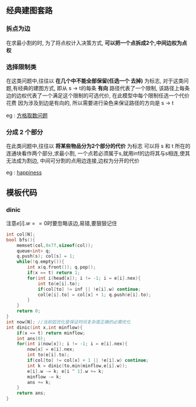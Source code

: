 ## 经典建图套路
### 拆点为边
在求最小割的时,
为了将点权计入决策方式,
**可以把一个点拆成2个,中间边权为点权**
### 选择限制类
在这类问题中,往往以 **在几个中不能全部保留(任选一个 去掉)** 为标志,
对于这类问题,有经典的建图方式,
即从 s -> t的每条 **有向** 路径代表了一个限制,
该路径上每条边的边权代表了一个满足这个限制的可选代价,
在此模型中每个限制任选一个代价花费
因为涉及到边是有向的,
所以需要进行染色来保证路径的方向是 s -> t

eg : [方格取数问题](https://www.luogu.com.cn/problem/P2774)
### 分成 2 个部分
在此类问题中,往往以 **将某些物品分为2个部分的代价** 为标志
可以将 s 和 t 所在的连通块看作两个部分,求最小割,
一个点若必须属于s,就用inf的边将其与s相连,使其无法成为割边,
中间可分割的点用边连接,边权为分开的代价

eg : [happiness](https://www.luogu.com.cn/problem/P1646)
## 模板代码
### dinic
注意$e[i].w == 0$时要忽略该边,易错,要狠狠记住
```cpp
int col[N];
bool bfs(){
    memset(col,0x7f,sizeof(col));
    queue<int> q;
    q.push(s); col[s] = 1;
    while(!q.empty()){
        int x(q.front()); q.pop();
        if(x == t) return 1;
        for(int i(head[x]); i != -1; i = e[i].nex){
            int to(e[i].to);
            if(col[to] != inf || !e[i].w) continue;
            col[e[i].to] = col[x] + 1; q.push(e[i].to);
        }
    }
    return 0;
}
int now[N]; //当前弧优化是保证时间复杂度正确的必需优化
int dinic(int x,int minflow){
    if(x == t) return minflow;
    int ans(0);
    for(int i(now[x]); i != -1; i = e[i].nex){
        now[x] = e[i].nex;
        int to(e[i].to);
        if(col[to] != col[x] + 1 || !e[i].w) continue;
        int k = dinic(to,min(minflow,e[i].w));
        e[i].w -= k; e[i ^ 1].w += k;
        minflow -= k;
        ans += k;
    }
    return ans;
}
```